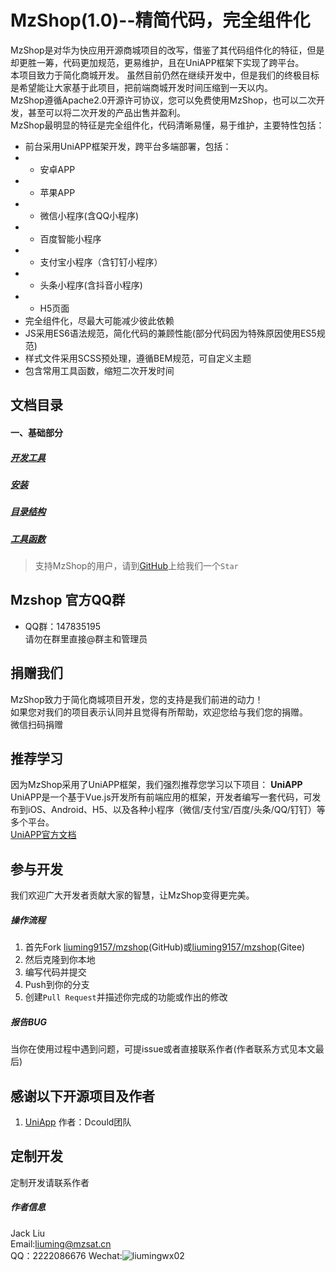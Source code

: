 MzShop(1.0)--精简代码，完全组件化
=========
MzShop是对华为快应用开源商城项目的改写，借鉴了其代码组件化的特征，但是却更胜一筹，代码更加规范，更易维护，且在UniAPP框架下实现了跨平台。   
本项目致力于简化商城开发。 虽然目前仍然在继续开发中，但是我们的终极目标是希望能让大家基于此项目，把前端商城开发时间压缩到一天以内。   
MzShop遵循Apache2.0开源许可协议，您可以免费使用MzShop，也可以二次开发，甚至可以将二次开发的产品出售并盈利。    
MzShop最明显的特征是完全组件化，代码清晰易懂，易于维护，主要特性包括：
+ 前台采用UniAPP框架开发，跨平台多端部署，包括：
+ + 安卓APP
+ + 苹果APP
+ + 微信小程序(含QQ小程序)
+ + 百度智能小程序
+ + 支付宝小程序（含钉钉小程序）
+ + 头条小程序(含抖音小程序)
+ + H5页面
+ 完全组件化，尽最大可能减少彼此依赖
+ JS采用ES6语法规范，简化代码的兼顾性能(部分代码因为特殊原因使用ES5规范)
+ 样式文件采用SCSS预处理，遵循BEM规范，可自定义主题
+ 包含常用工具函数，缩短二次开发时间
## 文档目录
#### 一、基础部分
##### [开发工具](/doc/ide.md)
##### [安装](/doc/installation.md)
##### [目录结构](/doc/directory.md)
##### [工具函数](/doc/tool.md)

>支持MzShop的用户，请到[GitHub](https://github.com/liuming9157/mzshop)上给我们一个` Star ` 
## Mzshop 官方QQ群
+ QQ群：147835195   
请勿在群里直接@群主和管理员   

## 捐赠我们
MzShop致力于简化商城项目开发，您的支持是我们前进的动力！  
如果您对我们的项目表示认同并且觉得有所帮助，欢迎您给与我们您的捐赠。  
微信扫码捐赠  
## 推荐学习
因为MzShop采用了UniAPP框架，我们强烈推荐您学习以下项目：
**UniAPP**    
UniAPP是一个基于Vue.js开发所有前端应用的框架，开发者编写一套代码，可发布到iOS、Android、H5、以及各种小程序（微信/支付宝/百度/头条/QQ/钉钉）等多个平台。  
[UniAPP官方文档](https://uniapp.dcloud.io)


## 参与开发
我们欢迎广大开发者贡献大家的智慧，让MzShop变得更完美。 

##### 操作流程
1. 首先Fork [liuming9157/mzshop](https://github.com/liuming9157/mzshop)(GitHub)或[liuming9157/mzshop](https://gitee.com/liuming9157/mzshop)(Gitee)
2. 然后克隆到你本地
3. 编写代码并提交
4. Push到你的分支
5. 创建`Pull Request`并描述你完成的功能或作出的修改
##### 报告BUG

当你在使用过程中遇到问题，可提issue或者直接联系作者(作者联系方式见本文最后)


## 感谢以下开源项目及作者
1. [UniApp](https://uniapp.dcloud.io) 作者：Dcould团队

## 定制开发
定制开发请联系作者
##### 作者信息
Jack Liu  
Email:liuming@mzsat.cn  
QQ：2222086676 
Wechat:![liumingwx02](http://cdn.mzyun.tech/wxqrcode.png)
